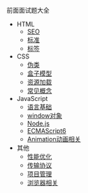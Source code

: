 前面面试题大全
* HTML
    - [SEO](html/1.SEO.md)
    - [标准](html/2.Standard.md)
    - [标签](html/3.HtmlTags.md)
* CSS
    - [伪类](css/1.Pseudo-classes.md)
    - [盒子模型](css/2.BoxModel.md)
    - [资源加载](css/3.Resources-load.md)
    - [常见概念](css/4.W3C-concepts.md)
* JavaScript
    - [语言基础](javascript/1.Language-foundation.md)
    - [window对象](javascript/2.Window.md)
    - [Node.js](javascript/3.Nodejs.md)
    - [ECMAScript6](javascript/4.ES6.md)
    - [Animation动画相关](javascript/5.Animation.md)
* 其他
    - [性能优化](other/1.Performance.md)
    - [传输协议](other/2.Transfer.md)
    - [项目管理](other/3.Program-Manage.md)
    - [浏览器相关](other/4.Browser.md)